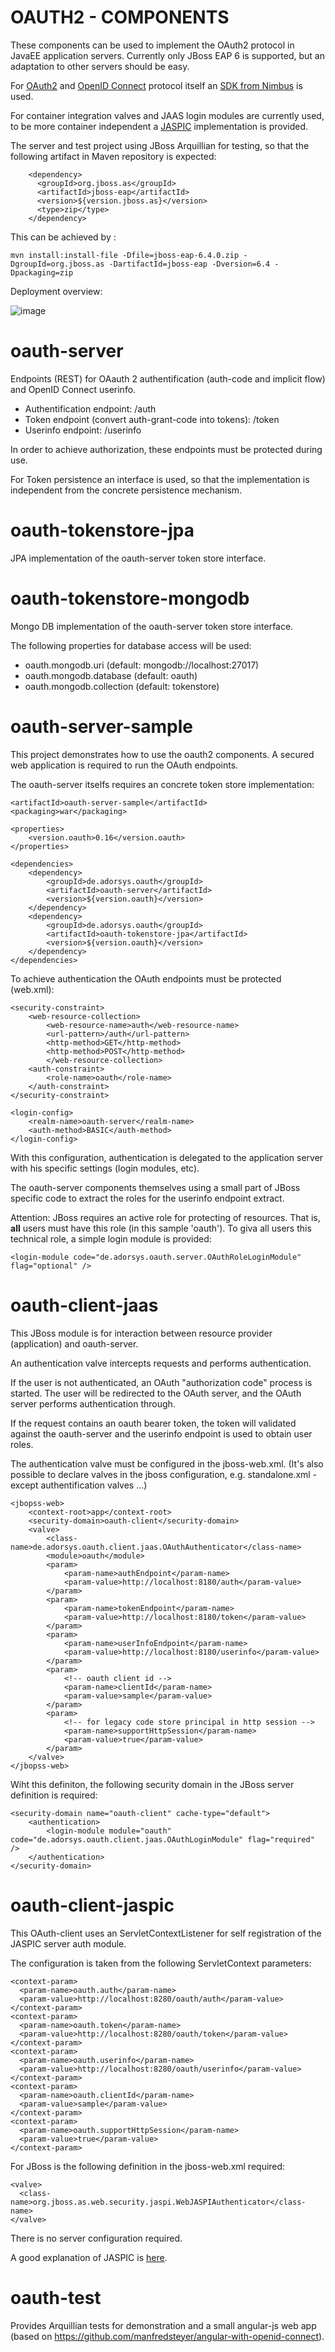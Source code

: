 OAUTH2 - COMPONENTS
===================

These components can be used to implement the OAuth2 protocol in JavaEE application servers.
Currently only JBoss EAP 6 is supported, but an adaptation to other servers should be easy.

For [OAuth2](https://tools.ietf.org/html/rfc6749) and [OpenID Connect](http://openid.net/specs/openid-connect-core-1_0.html) protocol itself an [SDK from Nimbus](http://connect2id.com/products/nimbus-oauth-openid-connect-sd) is used. 

For container integration valves and JAAS login modules are currently used, to be more container independent a [JASPIC](https://jaspic-spec.java.net) implementation is provided.


The server and test project using JBoss Arquillian for testing, so that the following artifact in Maven repository is expected:

        <dependency>
          <groupId>org.jboss.as</groupId>
          <artifactId>jboss-eap</artifactId>
          <version>${version.jboss.as}</version>
          <type>zip</type>
        </dependency>

This can be achieved by :

    mvn install:install-file -Dfile=jboss-eap-6.4.0.zip -DgroupId=org.jboss.as -DartifactId=jboss-eap -Dversion=6.4 -Dpackaging=zip



Deployment overview:

![image](oauth-deployment.jpg)



oauth-server
============
Endpoints (REST) for OAauth 2 authentification (auth-code and implicit flow) and OpenID Connect userinfo.

- Authentification endpoint: /auth
- Token endpoint (convert auth-grant-code into tokens): /token
- Userinfo endpoint: /userinfo

In order to achieve authorization, these endpoints must be protected during use.

For Token persistence an interface is used, so that the implementation is independent from the concrete persistence mechanism.



oauth-tokenstore-jpa
====================
JPA implementation of the oauth-server token store interface.



oauth-tokenstore-mongodb
====================
Mongo DB implementation of the oauth-server token store interface.

The following properties for database access will be used:

- oauth.mongodb.uri (default: mongodb://localhost:27017)
- oauth.mongodb.database (default: oauth)
- oauth.mongodb.collection (default: tokenstore)



oauth-server-sample
===================
This project demonstrates how to use the oauth2 components.
A secured web application is required to run the OAuth endpoints. 

The oauth-server itselfs requires an concrete token store implementation:

    <artifactId>oauth-server-sample</artifactId>
    <packaging>war</packaging>

    <properties>
        <version.oauth>0.16</version.oauth>
    </properties>

    <dependencies>
        <dependency>
            <groupId>de.adorsys.oauth</groupId>
            <artifactId>oauth-server</artifactId>
            <version>${version.oauth}</version>
        </dependency>
        <dependency>
            <groupId>de.adorsys.oauth</groupId>
            <artifactId>oauth-tokenstore-jpa</artifactId>
            <version>${version.oauth}</version>
        </dependency>
    </dependencies>

To achieve authentication the OAuth endpoints must be protected (web.xml):

    <security-constraint>
        <web-resource-collection>
            <web-resource-name>auth</web-resource-name>
            <url-pattern>/auth</url-pattern>
            <http-method>GET</http-method>
            <http-method>POST</http-method>
            </web-resource-collection>
        <auth-constraint>
            <role-name>oauth</role-name>
        </auth-constraint>
    </security-constraint>
  
    <login-config>
        <realm-name>oauth-server</realm-name>
        <auth-method>BASIC</auth-method>
    </login-config>

With this configuration, authentication is delegated to the application server with his specific settings (login modules, etc).

The oauth-server components themselves using a small part of JBoss specific code to extract the roles for the userinfo endpoint extract.


Attention: JBoss requires an active role for protecting of resources. That is, **all** users must have this role (in this sample 'oauth'). To giva all users this technical role, a simple login module is provided:

    <login-module code="de.adorsys.oauth.server.OAuthRoleLoginModule" flag="optional" />
   


oauth-client-jaas
==================
This JBoss module is for interaction between resource provider (application) and oauth-server.

An authentication valve intercepts requests and performs authentication. 

If the user is not authenticated, an OAuth "authorization code" process is started. The user will be redirected to the OAuth server, and the OAuth server performs authentication through.

If the request contains an oauth bearer token, the token will validated against the oauth-server and the userinfo endpoint is used to obtain user roles.

The authentication valve must be configured in the jboss-web.xml. (It's also possible to declare valves in the jboss configuration, e.g. standalone.xml - except authentification valves ...)

    <jbopss-web>
        <context-root>app</context-root>
        <security-domain>oauth-client</security-domain>
        <valve>
            <class-name>de.adorsys.oauth.client.jaas.OAuthAuthenticator</class-name>
            <module>oauth</module>
            <param>
                <param-name>authEndpoint</param-name>
                <param-value>http://localhost:8180/auth</param-value>
            </param>
            <param>
                <param-name>tokenEndpoint</param-name>
                <param-value>http://localhost:8180/token</param-value>
            </param>
            <param>
                <param-name>userInfoEndpoint</param-name>
                <param-value>http://localhost:8180/userinfo</param-value>
            </param>
            <param>
                <!-- oauth client id -->
                <param-name>clientId</param-name>
                <param-value>sample</param-value>
            </param>
            <param>
                <!-- for legacy code store principal in http session -->
                <param-name>supportHttpSession</param-name>
                <param-value>true</param-value>
            </param>
        </valve>
    </jbopss-web>

Wiht this definiton, the following security domain in the JBoss server definition is required:

    <security-domain name="oauth-client" cache-type="default">
        <authentication>
            <login-module module="oauth" code="de.adorsys.oauth.client.jaas.OAuthLoginModule" flag="required" />
        </authentication>
    </security-domain>


oauth-client-jaspic
===================
This OAuth-client uses an ServletContextListener for self registration of the JASPIC server auth module.

The configuration is taken from the following ServletContext parameters:

    <context-param>
      <param-name>oauth.auth</param-name>
      <param-value>http://localhost:8280/oauth/auth</param-value>
    </context-param>
    <context-param>
      <param-name>oauth.token</param-name>
      <param-value>http://localhost:8280/oauth/token</param-value>
    </context-param>
    <context-param>
      <param-name>oauth.userinfo</param-name>
      <param-value>http://localhost:8280/oauth/userinfo</param-value>
    </context-param>
    <context-param>
      <param-name>oauth.clientId</param-name>
      <param-value>sample</param-value>
    </context-param>
    <context-param>
      <param-name>oauth.supportHttpSession</param-name>
      <param-value>true</param-value>
    </context-param>


For JBoss is the following definition in the jboss-web.xml required:

    <valve>
      <class-name>org.jboss.as.web.security.jaspi.WebJASPIAuthenticator</class-name>
    </valve>


There is no server configuration required.

A good explanation of JASPIC is [here](http://arjan-tijms.omnifaces.org/2012/11/implementing-container-authentication.html).

oauth-test
==========
Provides Arquillian tests for demonstration and a small angular-js web app (based on https://github.com/manfredsteyer/angular-with-openid-connect).
  
  
  
  
  




























